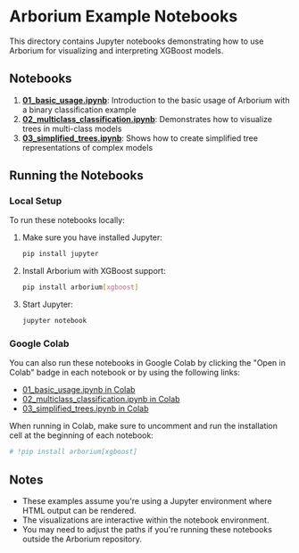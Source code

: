# Arborium Example Notebooks

This directory contains Jupyter notebooks demonstrating how to use Arborium for visualizing and interpreting XGBoost models.

## Notebooks

1. **[01_basic_usage.ipynb](01_basic_usage.ipynb)**: Introduction to the basic usage of Arborium with a binary classification example
2. **[02_multiclass_classification.ipynb](02_multiclass_classification.ipynb)**: Demonstrates how to visualize trees in multi-class models
3. **[03_simplified_trees.ipynb](03_simplified_trees.ipynb)**: Shows how to create simplified tree representations of complex models

## Running the Notebooks

### Local Setup

To run these notebooks locally:

1. Make sure you have installed Jupyter:
   ```bash
   pip install jupyter
   ```

2. Install Arborium with XGBoost support:
   ```bash
   pip install arborium[xgboost]
   ```

3. Start Jupyter:
   ```bash
   jupyter notebook
   ```

### Google Colab

You can also run these notebooks in Google Colab by clicking the "Open in Colab" badge in each notebook or by using the following links:

- [01_basic_usage.ipynb in Colab](https://colab.research.google.com/github/yourusername/arborium/blob/main/notebooks/01_basic_usage.ipynb)
- [02_multiclass_classification.ipynb in Colab](https://colab.research.google.com/github/yourusername/arborium/blob/main/notebooks/02_multiclass_classification.ipynb)
- [03_simplified_trees.ipynb in Colab](https://colab.research.google.com/github/yourusername/arborium/blob/main/notebooks/03_simplified_trees.ipynb)

When running in Colab, make sure to uncomment and run the installation cell at the beginning of each notebook:

```python
# !pip install arborium[xgboost]
```

## Notes

- These examples assume you're using a Jupyter environment where HTML output can be rendered.
- The visualizations are interactive within the notebook environment.
- You may need to adjust the paths if you're running these notebooks outside the Arborium repository. 